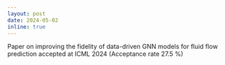```yaml
---
layout: post
date: 2024-05-02
inline: true
---
```

Paper on improving the fidelity of data-driven GNN models for fluid flow prediction accepted at ICML 2024 (Acceptance rate 27.5 %)
